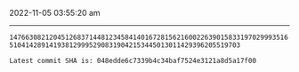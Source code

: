 2022-11-05 03:55:20 am

---

`14766308212045126837144812345841401672815621600226390158331970299935165104142891419381299952908319042153445013011429396205519703`

`Latest commit SHA is: 048edde6c7339b4c34baf7524e3121a8d5a17f00 `
